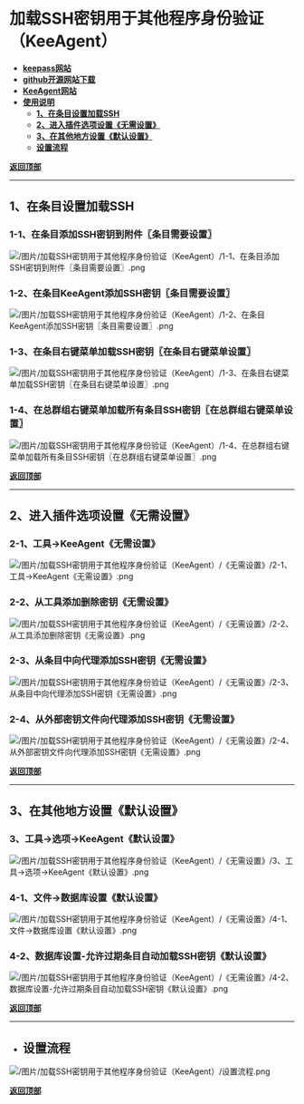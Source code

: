 # <a name="锚点0"></a>加载SSH密钥用于其他程序身份验证（KeeAgent）
- [**keepass网站**](https://keepass.info/plugins.html#keeagent)
- [**github开源网站下载**](https://github.com/dlech/KeeAgent/releases)
- [**KeeAgent网站**](https://lechnology.com/software/keeagent/)
- [**使用说明**](https://keeagent.readthedocs.io/en/stable/index.html)
	- <a href="#锚点1">**1、在条目设置加载SSH**</a>
	- <a href="#锚点2">**2、进入插件选项设置《无需设置》**</a>
	- <a href="#锚点3">**3、在其他地方设置《默认设置》**</a>
	- <a href="#锚点4">**设置流程**</a>

<a name="锚点1"></a><a href="#锚点0">**返回顶部**</a>
______________________________________________________________________________
## 1、在条目设置加载SSH
### 1-1、在条目添加SSH密钥到附件〖条目需要设置〗
<p><img src="/图片/加载SSH密钥用于其他程序身份验证（KeeAgent）/1-1、在条目添加SSH密钥到附件〖条目需要设置〗.png" alt="/图片/加载SSH密钥用于其他程序身份验证（KeeAgent）/1-1、在条目添加SSH密钥到附件〖条目需要设置〗.png"/></p>

### 1-2、在条目KeeAgent添加SSH密钥〖条目需要设置〗
<p><img src="/图片/加载SSH密钥用于其他程序身份验证（KeeAgent）/1-2、在条目KeeAgent添加SSH密钥〖条目需要设置〗.png" alt="/图片/加载SSH密钥用于其他程序身份验证（KeeAgent）/1-2、在条目KeeAgent添加SSH密钥〖条目需要设置〗.png"/></p>

### 1-3、在条目右键菜单加载SSH密钥〖在条目右键菜单设置〗
<p><img src="/图片/加载SSH密钥用于其他程序身份验证（KeeAgent）/1-3、在条目右键菜单加载SSH密钥〖在条目右键菜单设置〗.png" alt="/图片/加载SSH密钥用于其他程序身份验证（KeeAgent）/1-3、在条目右键菜单加载SSH密钥〖在条目右键菜单设置〗.png"/></p>

### 1-4、在总群组右键菜单加载所有条目SSH密钥〖在总群组右键菜单设置〗
<p><img src="/图片/加载SSH密钥用于其他程序身份验证（KeeAgent）/1-4、在总群组右键菜单加载所有条目SSH密钥〖在总群组右键菜单设置〗.png" alt="/图片/加载SSH密钥用于其他程序身份验证（KeeAgent）/1-4、在总群组右键菜单加载所有条目SSH密钥〖在总群组右键菜单设置〗.png"/></p>

<a name="锚点2"></a><a href="#锚点0">**返回顶部**</a>
______________________________________________________________________________
## 2、进入插件选项设置《无需设置》
### 2-1、工具→KeeAgent《无需设置》
<p><img src="/图片/加载SSH密钥用于其他程序身份验证（KeeAgent）/《无需设置》/2-1、工具→KeeAgent《无需设置》.png" alt="/图片/加载SSH密钥用于其他程序身份验证（KeeAgent）/《无需设置》/2-1、工具→KeeAgent《无需设置》.png"/></p>

### 2-2、从工具添加删除密钥《无需设置》
<p><img src="/图片/加载SSH密钥用于其他程序身份验证（KeeAgent）/《无需设置》/2-2、从工具添加删除密钥《无需设置》.png" alt="/图片/加载SSH密钥用于其他程序身份验证（KeeAgent）/《无需设置》/2-2、从工具添加删除密钥《无需设置》.png"/></p>

### 2-3、从条目中向代理添加SSH密钥《无需设置》
<p><img src="/图片/加载SSH密钥用于其他程序身份验证（KeeAgent）/《无需设置》/2-3、从条目中向代理添加SSH密钥《无需设置》.png" alt="/图片/加载SSH密钥用于其他程序身份验证（KeeAgent）/《无需设置》/2-3、从条目中向代理添加SSH密钥《无需设置》.png"/></p>

### 2-4、从外部密钥文件向代理添加SSH密钥《无需设置》
<p><img src="/图片/加载SSH密钥用于其他程序身份验证（KeeAgent）/《无需设置》/2-4、从外部密钥文件向代理添加SSH密钥《无需设置》.png" alt="/图片/加载SSH密钥用于其他程序身份验证（KeeAgent）/《无需设置》/2-4、从外部密钥文件向代理添加SSH密钥《无需设置》.png"/></p>

<a name="锚点3"></a><a href="#锚点0">**返回顶部**</a>
______________________________________________________________________________
## 3、在其他地方设置《默认设置》
### 3、工具→选项→KeeAgent《默认设置》
<p><img src="/图片/加载SSH密钥用于其他程序身份验证（KeeAgent）/《无需设置》/3、工具→选项→KeeAgent《默认设置》.png" alt="/图片/加载SSH密钥用于其他程序身份验证（KeeAgent）/《无需设置》/3、工具→选项→KeeAgent《默认设置》.png"/></p>

### 4-1、文件→数据库设置《默认设置》
<p><img src="/图片/加载SSH密钥用于其他程序身份验证（KeeAgent）/《无需设置》/4-1、文件→数据库设置《默认设置》.png" alt="/图片/加载SSH密钥用于其他程序身份验证（KeeAgent）/《无需设置》/4-1、文件→数据库设置《默认设置》.png"/></p>

### 4-2、数据库设置-允许过期条目自动加载SSH密钥《默认设置》
<p><img src="/图片/加载SSH密钥用于其他程序身份验证（KeeAgent）/《无需设置》/4-2、数据库设置-允许过期条目自动加载SSH密钥《默认设置》.png" alt="/图片/加载SSH密钥用于其他程序身份验证（KeeAgent）/《无需设置》/4-2、数据库设置-允许过期条目自动加载SSH密钥《默认设置》.png"/></p>

<a name="锚点4"></a><a href="#锚点0">**返回顶部**</a>
______________________________________________________________________________
- ## 设置流程
<p><img src="/图片/加载SSH密钥用于其他程序身份验证（KeeAgent）/设置流程.png" alt="/图片/加载SSH密钥用于其他程序身份验证（KeeAgent）/设置流程.png"/></p>

<a href="#锚点0">**返回顶部**</a>